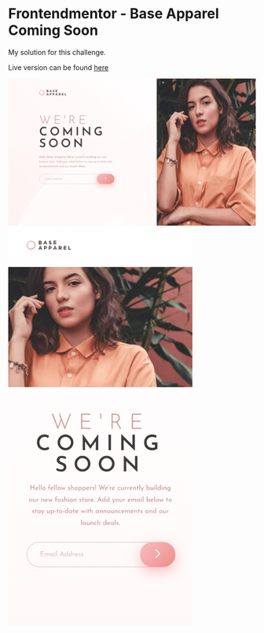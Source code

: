 # Frontendmentor - Base Apparel Coming Soon

My solution for this challenge.

Live version can be found [here](https://henripc.github.io/frontendmentor-challenges/base-apparel-coming-soon/index.html)

<img src="./img/desktop-preview.png" width="1440">
<img src="./img/mobile-preview.png" width="375">